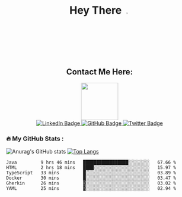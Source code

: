<h1 align="center">
  Hey There
  <img src="https://media.giphy.com/media/hvRJCLFzcasrR4ia7z/giphy.gif" width="3%"/>
</h1>

<h2 align="center">
  Contact Me Here:
</h2>

<div id="header" align="center">
  <img src="https://media.giphy.com/media/qgQUggAC3Pfv687qPC/giphy.gif" width="100"/>
</div>

<div id="badges" align="center">
  <a href="https://www.linkedin.com/in/pedro-jorge21">
    <img src="https://img.shields.io/badge/LinkedIn-blue?style=for-the-badge&logo=linkedin&logoColor=white" alt="LinkedIn Badge"/>
  </a>
  <a href="https://www.instagram.com/pedrosmjorge21/">
    <img src="https://img.shields.io/badge/Instagram-red?style=for-the-badge&logo=instagram&logoColor=white" alt="GitHub Badge"/>
  </a>
  <a href="https://twitter.com/pedrosmjorge21">
    <img src="https://img.shields.io/badge/Twitter-blue?style=for-the-badge&logo=twitter&logoColor=white" alt="Twitter Badge"/>
  </a>
</div>


### :fire: My GitHub Stats :
![Anurag's GitHub stats](https://github-readme-stats.vercel.app/api?username=pedrosimao10&theme=default&show_icons=true)
[![Top Langs](https://github-readme-stats.vercel.app/api/top-langs/?username=pedrosimao10&layout=compact)](https://github.com/pedrosimao10/github-readme-stats)


<!--START_SECTION:waka-->

```text
Java         9 hrs 46 mins   █████████████████░░░░░░░░   67.66 %
HTML         2 hrs 18 mins   ████░░░░░░░░░░░░░░░░░░░░░   15.97 %
TypeScript   33 mins         █░░░░░░░░░░░░░░░░░░░░░░░░   03.89 %
Docker       30 mins         █░░░░░░░░░░░░░░░░░░░░░░░░   03.47 %
Gherkin      26 mins         ▓░░░░░░░░░░░░░░░░░░░░░░░░   03.02 %
YAML         25 mins         ▓░░░░░░░░░░░░░░░░░░░░░░░░   02.94 %
```

<!--END_SECTION:waka-->

